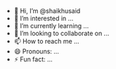 - 👋 Hi, I’m @shaikhusaid
- 👀 I’m interested in ...
- 🌱 I’m currently learning ...
- 💞️ I’m looking to collaborate on ...
- 📫 How to reach me ...
- 😄 Pronouns: ...
- ⚡ Fun fact: ...

<!---
shaikhusaid/shaikhusaid is a ✨ special ✨ repository because its `README.md` (this file) appears on your GitHub profile.
You can click the Preview link to take a look at your changes.
--->
